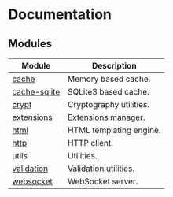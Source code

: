# Documentation

## Modules

| Module                         | Description             |
| ------------------------------ | ----------------------- |
| [cache](Cache.md)              | Memory based cache.     |
| [cache-sqlite](CacheSQLite.md) | SQLite3 based cache.    |
| [crypt](Crypt.md)              | Cryptography utilities. |
| [extensions](Extensions.md)    | Extensions manager.     |
| [html](HTML.md)                | HTML templating engine. |
| [http](HTTP.md)                | HTTP client.            |
| utils                          | Utilities.              |
| [validation](Validation.md)    | Validation utilities.   |
| [websocket](WebSocket.md)      | WebSocket server.       |